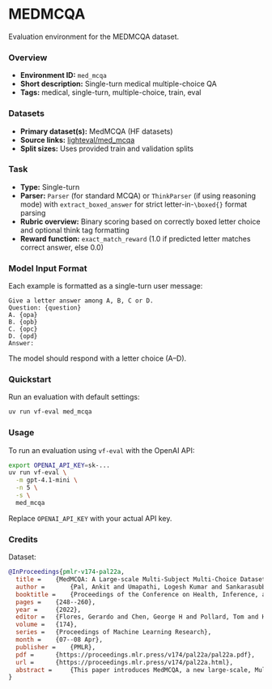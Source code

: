 # MEDMCQA

Evaluation environment for the MEDMCQA dataset.

### Overview
- **Environment ID:** `med_mcqa`
- **Short description:** Single-turn medical multiple-choice QA
- **Tags:** medical, single-turn, multiple-choice, train, eval

### Datasets
- **Primary dataset(s):** MedMCQA (HF datasets)
- **Source links:** [lighteval/med_mcqa](https://huggingface.co/datasets/lighteval/med_mcqa)
- **Split sizes:** Uses provided train and validation splits

### Task
- **Type:** Single-turn
- **Parser:** `Parser` (for standard MCQA) or `ThinkParser` (if using reasoning mode) with `extract_boxed_answer` for strict letter-in-`\boxed{}` format parsing
- **Rubric overview:** Binary scoring based on correctly boxed letter choice and optional think tag formatting
- **Reward function:** `exact_match_reward` (1.0 if predicted letter matches correct answer, else 0.0)

### Model Input Format
Each example is formatted as a single-turn user message: 

```
Give a letter answer among A, B, C or D.
Question: {question}
A. {opa}
B. {opb}
C. {opc}
D. {opd}
Answer:
```

The model should respond with a letter choice (A–D).

### Quickstart
Run an evaluation with default settings:

```bash
uv run vf-eval med_mcqa
```

### Usage
To run an evaluation using `vf-eval` with the OpenAI API:

```bash
export OPENAI_API_KEY=sk-...
uv run vf-eval \
  -m gpt-4.1-mini \
  -n 5 \
  -s \
  med_mcqa
```
Replace `OPENAI_API_KEY` with your actual API key.

### Credits 
Dataset:

```bibtex
@InProceedings{pmlr-v174-pal22a,
  title = 	 {MedMCQA: A Large-scale Multi-Subject Multi-Choice Dataset for Medical domain Question Answering},
  author =       {Pal, Ankit and Umapathi, Logesh Kumar and Sankarasubbu, Malaikannan},
  booktitle = 	 {Proceedings of the Conference on Health, Inference, and Learning},
  pages = 	 {248--260},
  year = 	 {2022},
  editor = 	 {Flores, Gerardo and Chen, George H and Pollard, Tom and Ho, Joyce C and Naumann, Tristan},
  volume = 	 {174},
  series = 	 {Proceedings of Machine Learning Research},
  month = 	 {07--08 Apr},
  publisher =    {PMLR},
  pdf = 	 {https://proceedings.mlr.press/v174/pal22a/pal22a.pdf},
  url = 	 {https://proceedings.mlr.press/v174/pal22a.html},
  abstract = 	 {This paper introduces MedMCQA, a new large-scale, Multiple-Choice Question Answering (MCQA) dataset designed to address real-world medical entrance exam questions. More than 194k high-quality AIIMS & NEET PG entrance exam MCQs covering 2.4k healthcare topics and 21 medical subjects are collected with an average token length of 12.77 and high topical diversity. Each sample contains a question, correct answer(s), and other options which requires a deeper language understanding as it tests the 10+ reasoning abilities of a model across a wide range of medical subjects & topics. A detailed explanation of the solution, along with the above information, is provided in this study.}
}
```